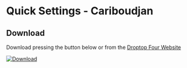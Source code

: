 # Quick Settings - Cariboudjan

## Download
Download pressing the button below or from the [Droptop Four Website](https://blacksquare88.wixsite.com/droptop4/creations)

[![Download](https://img.shields.io/static/v1?label=Download&message=Community+App&color=50AE5C&style=for-the-badge)](https://github.com/Droptop-Four/Droptop-Community-Apps/files/7982385/Quick.Settings_1.0.4.zip)

